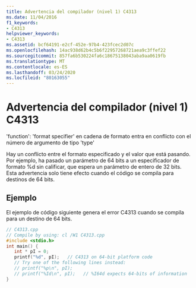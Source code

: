 ```yaml
---
title: Advertencia del compilador (nivel 1) C4313
ms.date: 11/04/2016
f1_keywords:
- C4313
helpviewer_keywords:
- C4313
ms.assetid: bcf64191-e2cf-452e-97b4-423fcec2d07c
ms.openlocfilehash: 14ac938d62b4c5b6f22957268721aea9c3ffef22
ms.sourcegitcommit: 857fa6b530224fa6c18675138043aba9aa0619fb
ms.translationtype: MT
ms.contentlocale: es-ES
ms.lasthandoff: 03/24/2020
ms.locfileid: "80163055"
---
```

# <a name="compiler-warning-level-1-c4313"></a>Advertencia del compilador (nivel 1) C4313

'function': 'format specifier' en cadena de formato entra en conflicto con el número de argumento de tipo 'type'

Hay un conflicto entre el formato especificado y el valor que está pasando. Por ejemplo, ha pasado un parámetro de 64 bits a un especificador de formato %d sin calificar, que espera un parámetro de entero de 32 bits. Esta advertencia solo tiene efecto cuando el código se compila para destinos de 64 bits.

## <a name="example"></a>Ejemplo

El ejemplo de código siguiente genera el error C4313 cuando se compila para un destino de 64 bits.

```cpp
// C4313.cpp
// Compile by using: cl /W1 C4313.cpp
#include <stdio.h>
int main() {
   int * pI = 0;
   printf("%d", pI);   // C4313 on 64-bit platform code
   // Try one of the following lines instead:
   // printf("%p\n", pI);
   // printf("%Id\n", pI);   // %I64d expects 64-bits of information
}
```
